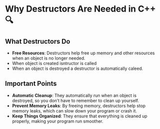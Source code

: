 
# Why Destructors Are Needed in C++ 🔍

## What Destructors Do
- **Free Resources**: Destructors help free up memory and other resources when an object is no longer needed.
- When object is created isntructor is called
- When an object is destroyed a destructor is automatically caleed.
  
## Important Points
- **Automatic Cleanup**: They automatically run when an object is destroyed, so you don’t have to remember to clean up yourself.
- **Prevent Memory Leaks**: By freeing memory, destructors help stop memory leaks, which can slow down your program or crash it.
- **Keep Things Organized**: They ensure that everything is cleaned up properly, making your program run smoother.


